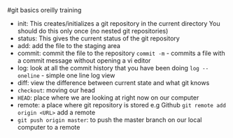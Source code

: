#git basics oreilly training

- init: This creates/initializes a git repository in the current directory
        You should do this only once (no nested git repositories)
- status: This gives the current status of the git repository
- add: add the file to the staging area
- commit: commit the file to the repository
          `commit -m` - commits a file with a commit message without opening a vi editor
- log: look at all the commit history that you have been doing
       `log --oneline` - simple one line log view
- diff: view the difference between current state and what git knows
- `checkout`: moving our head
- `HEAD`: place where we are looking at right now on our computer
- remote: a place where git repository is stored e.g Github
        `git remote add origin <URL>` add a remote
- `git push origin master`: to push the master branch on our local computer to a remote 

